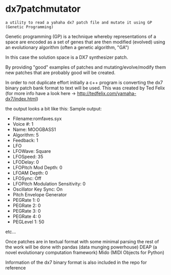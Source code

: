 # dx7patchmutator
    a utility to read a yahaha dx7 patch file and mutate it using GP (Genetic Programming)


Genetic programming (GP) is a technique whereby representations of a space are encoded as a set of genes that are then modified (evolved) using an evolutionary algorithm (often a genetic algorithm, "GA")


In this case the solution space is a DX7 synthesizer patch.

By providing "good" examples of patches and mutating/evolve/modify them new patches that are probably good will be created.

In order to not duplicate effort initially a c++ program is converting the dx7 binary patch  bank format to text will be used.
This was created by Ted Felix (for more info have a look here -> http://tedfelix.com/yamaha-dx7/index.html)

the output looks a bit like this:
Sample output:

- Filename:romfaves.syx
- Voice #: 1
- Name: MOOGBASS1
- Algorithm: 5
- Feedback: 1
- LFO
- LFOWave: Square
- LFOSpeed: 35
- LFODelay: 0
- LFOPitch Mod Depth: 0
- LFOAM Depth: 0
- LFOSync: Off
- LFOPitch Modulation Sensitivity: 0
- Oscillator Key Sync: On
- Pitch Envelope Generator
- PEGRate 1: 0
- PEGRate 2: 0
- PEGRate 3: 0
- PEGRate 4: 0
- PEGLevel 1: 50

etc...

Once patches are in textual format with some minimal parsing the rest of the work will be done with
        pandas   (data munging powerhouse)
        DEAP     (a novel evolutionary computation framework)
        Mido     (MIDI Objects for Python)


Information of the dx7 binary format is also included in the repo for reference

